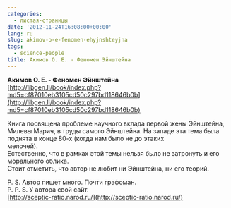 ```yaml
---
categories:
  - листая-страницы
date: '2012-11-24T16:08:00+00:00'
lang: ru
slug: akimov-o-e-fenomen-ehyjnshteyjna
tags:
  - science-people
title: Акимов О. Е. - Феномен Эйнштейна
---
```



**Акимов О. Е. - Феномен Эйнштейна**  
[http://libgen.li/book/index.php?md5=cf87010eb3105cd50c297bd118646b0b](http://libgen.li/book/index.php?md5=cf87010eb3105cd50c297bd118646b0b)  

Книга посвящена проблеме научного вклада первой жены Эйнштейна, Милевы Марич, в труды самого Эйнштейна. На западе эта тема была поднята в конце 80-х (когда нам было не до этаких  
мелочей).  
Естественно, что в рамках этой темы нельзя было не затронуть и его морального облика.  
Стоит отметить, что автор не любит ни Эйнштейна, ни его теорий.  

P. S. Автор пишет много. Почти графоман.  
P. P. S. У автора свой сайт.  
[http://sceptic-ratio.narod.ru/](http://sceptic-ratio.narod.ru/)  
